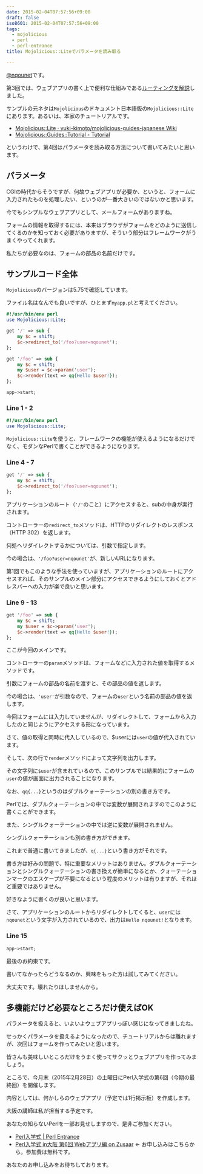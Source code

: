 ```yaml
---
date: 2015-02-04T07:57:56+09:00
draft: false
iso8601: 2015-02-04T07:57:56+09:00
tags:
  - mojolicious
  - perl
  - perl-entrance
title: Mojolicious::Liteでパラメータを読み取る

---
```


<p><a href="https://twitter.com/nqounet">@nqounet</a>です。</p>

<p>第3回では、ウェブアプリの書く上で便利な仕組みである<a href="/2015/02/03/073828" title="Mojolicious::Liteでルーティングしてみる">ルーティングを解説</a>しました。</p>

<p>サンプルの元ネタは<code>Mojolicious</code>のドキュメント日本語版の<code>Mojolicious::Lite</code>にあります。あるいは、本家のチュートリアルです。</p>

<ul>
<li><a href="https://github.com/yuki-kimoto/mojolicious-guides-japanese/wiki/Mojolicious%3A%3ALite">Mojolicious::Lite · yuki-kimoto/mojolicious-guides-japanese Wiki</a></li>
<li><a href="http://mojolicio.us/perldoc/Mojolicious/Guides/Tutorial">Mojolicious::Guides::Tutorial - Tutorial</a></li>
</ul>

<p>というわけで、第4回はパラメータを読み取る方法について書いてみたいと思います。</p>



<h2>パラメータ</h2>

<p>CGIの時代からそうですが、何故ウェブアプリが必要か、というと、フォームに入力されたものを処理したい、というのが一番大きいのではないかと思います。</p>

<p>今でもシンプルなウェブアプリとして、メールフォームがありますね。</p>

<p>フォームの情報を取得するには、本来はブラウザがフォームをどのように送信してくるのかを知っておく必要がありますが、そういう部分はフレームワークがうまくやってくれます。</p>

<p>私たちが必要なのは、フォームの部品の名前だけです。</p>

<h2>サンプルコード全体</h2>

<p><code>Mojolicious</code>のバージョンは5.75で確認しています。</p>

<p>ファイル名はなんでも良いですが、ひとまず<code>myapp.pl</code>と考えてください。</p>

```perl
#!/usr/bin/env perl
use Mojolicious::Lite;

get '/' => sub {
    my $c = shift;
    $c->redirect_to('/foo?user=nqounet');
};

get '/foo' => sub {
    my $c = shift;
    my $user = $c->param('user');
    $c->render(text => qq{Hello $user!});
};

app->start;
```

<h3>Line 1 - 2</h3>

```perl
#!/usr/bin/env perl
use Mojolicious::Lite;
```

<p><code>Mojolicious::Lite</code>を使うと、フレームワークの機能が使えるようになるだけでなく、モダンなPerlで書くことができるようになります。</p>

<h3>Line 4 - 7</h3>

```perl
get '/' => sub {
    my $c = shift;
    $c->redirect_to('/foo?user=nqounet');
};
```

<p>アプリケーションのルート（<code>'/'</code>のこと）にアクセスすると、subの中身が実行されます。</p>

<p>コントローラーの<code>redirect_to</code>メソッドは、HTTPのリダイレクトのレスポンス（HTTP 302）を返します。</p>

<p>何処へリダイレクトするかについては、引数で指定します。</p>

<p>今の場合は、<code>'/foo?user=nqounet'</code>が、新しいURLになります。</p>

<p>第1回でもこのような手法を使っていますが、アプリケーションのルートにアクセスすれば、そのサンプルのメイン部分にアクセスできるようにしておくとアドレスバーへの入力が楽で良いと思います。</p>

<h3>Line 9 - 13</h3>

```perl
get '/foo' => sub {
    my $c = shift;
    my $user = $c->param('user');
    $c->render(text => qq{Hello $user!});
};
```

<p>ここが今回のメインです。</p>

<p>コントローラーの<code>param</code>メソッドは、フォームなどに入力された値を取得するメソッドです。</p>

<p>引数にフォームの部品の名前を渡すと、その部品の値を返します。</p>

<p>今の場合は、<code>'user'</code>が引数なので、フォームの<code>user</code>という名前の部品の値を返します。</p>

<p>今回はフォームには入力していませんが、リダイレクトして、フォームから入力したのと同じようにアクセスする形になっています。</p>

<p>さて、値の取得と同時に代入しているので、$userには<code>user</code>の値が代入されています。</p>

<p>そして、次の行で<code>render</code>メソッドによって文字列を出力します。</p>

<p>その文字列に<code>$user</code>が含まれているので、このサンプルでは結果的にフォームの<code>user</code>の値が画面に出力されることになります。</p>

<p>なお、<code>qq{...}</code>というのはダブルクォーテーションの別の書き方です。</p>

<p>Perlでは、ダブルクォーテーションの中では変数が展開されますのでこのように書くことができます。</p>

<p>また、シングルクォーテーションの中では逆に変数が展開されません。</p>

<p>シングルクォーテーションも別の書き方ができます。</p>

<p>これまで普通に書いてきましたが、<code>q{...}</code>という書き方がそれです。</p>

<p>書き方は好みの問題で、特に重要なメリットはありません。ダブルクォーテーションとシングルクォーテーションの書き換えが簡単になるとか、クォーテーションマークのエスケープが不要になるという程度のメリットは有りますが、それほど重要ではありません。</p>

<p>好きなように書くのが良いと思います。</p>

<p>さて、アプリケーションのルートからリダイレクトしてくると、<code>user</code>には<code>nqounet</code>という文字が入力されているので、出力は<code>Hello nqounet!</code>となります。</p>

<h3>Line 15</h3>

```perl
app->start;
```

<p>最後のお約束です。</p>

<p>書いてなかったらどうなるのか、興味をもった方は試してみてください。</p>

<p>大丈夫です。壊れたりはしませんから。</p>

<h2>多機能だけど必要なところだけ使えばOK</h2>

<p>パラメータを扱えると、いよいよウェブアプリっぽい感じになってきましたね。</p>

<p>せっかくパラメータを扱えるようになったので、チュートリアルからは離れますが、次回はフォームを作ってみたいと思います。</p>

<p>皆さんも美味しいところだけをうまく使ってサクッとウェブアプリを作ってみましょう。</p>

<p>ところで、今月末（2015年2月28日）の土曜日にPerl入学式の第6回（今期の最終回）を開催します。</p>

<p>内容としては、何かしらのウェブアプリ（予定では1行掲示板）を作成します。</p>

<p>大阪の講師は私が担当する予定です。</p>

<p>あなたの知らないPerlを一部お見せしますので、是非ご参加ください。</p>

<ul>
<li><a href="http://www.perl-entrance.org/">Perl入学式 | Perl Entrance</a></li>
<li><a href="http://www.zusaar.com/event/12837005">Perl入学式 in大阪 第6回 Webアプリ編 on Zusaar</a> ← お申し込みはこちらから。参加費は無料です。</li>
</ul>

<p>あなたのお申し込みをお待ちしております。</p>
    	
